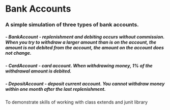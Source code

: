 # Bank Accounts
### A simple simulation of three types of bank accounts.
##### - BankAccount - replenishment and debiting occurs without commission. When you try to withdraw a larger amount than is on the account, the amount is not debited from the account, the amount on the account does not change.
##### - CardAccount - card account. When withdrawing money, 1% of the withdrawal amount is debited.
##### - DepositAccount - deposit current account. You cannot withdraw money within one month after the last replenishment.
To demonstrate skills of working with class extends and junit library 